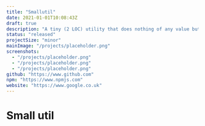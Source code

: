 ```yaml
---
title: "Smallutil"
date: 2021-01-01T10:08:43Z
draft: true
description: "A tiny (2 LOC) utility that does nothing of any value but bloat your npm package manager"
status: "released"
projectSize: "minor"
mainImage: "/projects/placeholder.png"
screenshots:
  - "/projects/placeholder.png"
  - "/projects/placeholder.png"
  - "/projects/placeholder.png"
github: "https://www.github.com"
npm: "https://www.npmjs.com"
website: "https://www.google.co.uk"
---
```


# Small util
